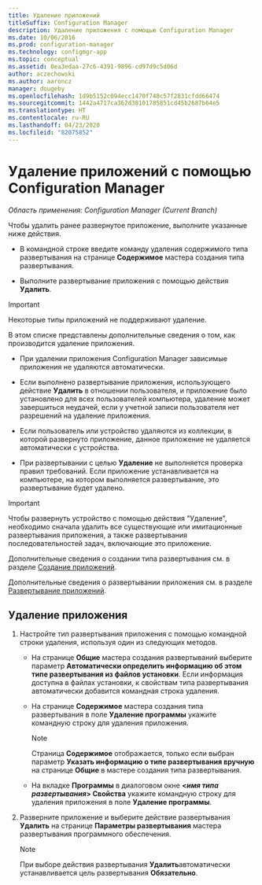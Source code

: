 ```yaml
---
title: Удаление приложений
titleSuffix: Configuration Manager
description: Удаление приложения с помощью Configuration Manager
ms.date: 10/06/2016
ms.prod: configuration-manager
ms.technology: configmgr-app
ms.topic: conceptual
ms.assetid: 0ea3edaa-27c6-4391-9896-cd97d9c5d06d
author: aczechowski
ms.author: aaroncz
manager: dougeby
ms.openlocfilehash: 1d9b5152c094ecc1470f748c57f2831cfdd66474
ms.sourcegitcommit: 1442a4717ca362d38101785851cd45b2687b64e5
ms.translationtype: HT
ms.contentlocale: ru-RU
ms.lasthandoff: 04/23/2020
ms.locfileid: "82075852"
---
```

# <a name="uninstall-applications-with-configuration-manager"></a>Удаление приложений с помощью Configuration Manager

*Область применения: Configuration Manager (Current Branch)*


Чтобы удалить ранее развернутое приложение, выполните указанные ниже действия.

-   В командной строке введите команду удаления содержимого типа развертывания на странице **Содержимое** мастера создания типа развертывания.  

-   Выполните развертывание приложения с помощью действия **Удалить**.  

> [!IMPORTANT]  
> Некоторые типы приложений не поддерживают удаление.  

 В этом списке представлены дополнительные сведения о том, как производится удаление приложения.  

-   При удалении приложения Configuration Manager зависимые приложения не удаляются автоматически.  

-   Если выполнено развертывание приложения, использующего действие **Удалить** в отношении пользователя, и приложение было установлено для всех пользователей компьютера, удаление может завершиться неудачей, если у учетной записи пользователя нет разрешений на удаление приложения.  

-   Если пользователь или устройство удаляются из коллекции, в которой развернуто приложение, данное приложение не удаляется автоматически с устройства.  

-   При развертывании с целью **Удаление** не выполняется проверка правил требований. Если приложение устанавливается на компьютере, на котором выполняется развертывание, это развертывание будет удалено.  

> [!IMPORTANT]  
> Чтобы развернуть устройство с помощью действия "Удаление", необходимо сначала удалить все существующие или имитационные развертывания приложения, а также развертывания последовательностей задач, включающие это приложение. 

 Дополнительные сведения о создании типа развертывания см. в разделе [Создание приложений](../../apps/deploy-use/create-applications.md).  

 Дополнительные сведения о развертывании приложения см. в разделе [Развертывание приложений](../../apps/deploy-use/deploy-applications.md).  

## <a name="uninstall-an-application"></a>Удаление приложения  

1.  Настройте тип развертывания приложения с помощью командной строки удаления, используя один из следующих методов.  

    -   На странице **Общие** мастера создания развертываний выберите параметр **Автоматически определить информацию об этом типе развертывания из файлов установки**. Если информация доступна в файлах установки, к свойствам типа развертывания автоматически добавится командная строка удаления.  

    -   На странице **Содержимое** мастера создания типа развертывания в поле **Удаление программы** укажите командную строку для удаления приложения.  

        > [!NOTE]  
        >  Страница **Содержимое** отображается, только если выбран параметр **Указать информацию о типе развертывания вручную** на странице **Общие** в мастере создания типа развертывания.  

    -   На вкладке **Программы** в диалоговом окне **<*имя типа развертывания*> Свойства** укажите командную строку для удаления приложения в поле **Удаление программы**.  

2.  Разверните приложение и выберите действие развертывания **Удалить** на странице **Параметры развертывания** мастера развертывания программного обеспечения.  

    > [!NOTE]  
    >  При выборе действия развертывания **Удалить**автоматически устанавливается цель развертывания **Обязательно**.  
